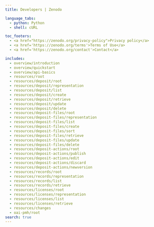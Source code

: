 ```yaml
---
title: Developers | Zenodo

language_tabs:
  - python: Python
  - shell: cURL

toc_footers:
  - <a href="https://zenodo.org/privacy-policy">Privacy policy</a>
  - <a href='https://zenodo.org/terms'>Terms of Use</a>
  - <a href='https://zenodo.org/contact'>Contact</a>

includes:
  - overview/introduction
  - overview/quickstart
  - overview/api-basics
  - resources/root
  - resources/deposit/root
  - resources/deposit/representation
  - resources/deposit/list
  - resources/deposit/create
  - resources/deposit/retrieve
  - resources/deposit/update
  - resources/deposit/delete
  - resources/deposit-files/root
  - resources/deposit-files/representation
  - resources/deposit-files/list
  - resources/deposit-files/create
  - resources/deposit-files/sort
  - resources/deposit-files/retrieve
  - resources/deposit-files/update
  - resources/deposit-files/delete
  - resources/deposit-actions/root
  - resources/deposit-actions/publish
  - resources/deposit-actions/edit
  - resources/deposit-actions/discard
  - resources/deposit-actions/newversion
  - resources/records/root
  - resources/records/representation
  - resources/records/list
  - resources/records/retrieve
  - resources/licenses/root
  - resources/licenses/representation
  - resources/licenses/list
  - resources/licenses/retrieve
  - resources/changes
  - oai-pmh/root
search: true
---
```

